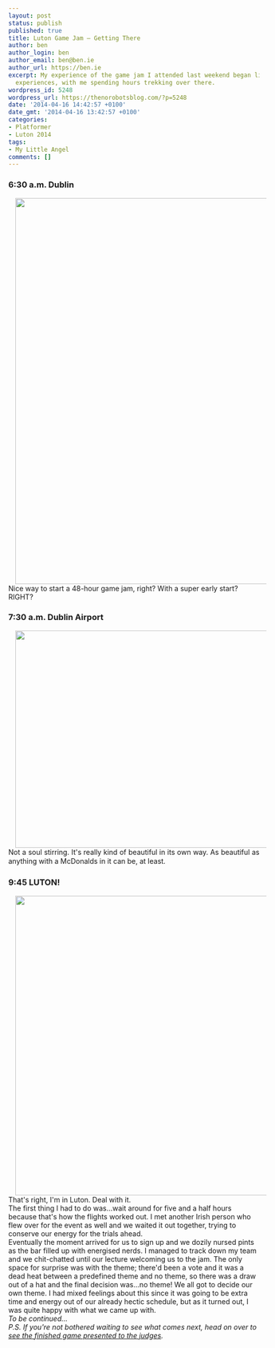 ```yaml
---
layout: post
status: publish
published: true
title: Luton Game Jam – Getting There
author: ben
author_login: ben
author_email: ben@ben.ie
author_url: https://ben.ie
excerpt: My experience of the game jam I attended last weekend began like make great
  experiences, with me spending hours trekking over there.
wordpress_id: 5248
wordpress_url: https://thenorobotsblog.com/?p=5248
date: '2014-04-16 14:42:57 +0100'
date_gmt: '2014-04-16 13:42:57 +0100'
categories:
- Platformer
- Luton 2014
tags:
- My Little Angel
comments: []
---
```

<h3>6:30 a.m. Dublin</h3>
<div class="separator" style="clear: both; text-align: center;"><span style="margin-left: 1em; margin-right: 1em;"><img id="blogsy-1397655777309.9998" class="aligncenter" src="https://thenorobotsblog.com/wp-content/uploads/2014/04/wpid-Photo-20140416144235.jpg" alt="" width="580" height="773" /></span></div>
<div class="separator" style="text-align: left; clear: both;">Nice way to start a 48-hour game jam, right? With a super early start? RIGHT?</div>
<h3>7:30 a.m. Dublin Airport</h3>
<div class="separator" style="clear: both; text-align: center;"><span style="margin-left: 1em; margin-right: 1em;"><img id="blogsy-1397655777290.852" class="aligncenter" src="https://thenorobotsblog.com/wp-content/uploads/2014/04/wpid-Photo-201404161442351.jpg" alt="" width="580" height="435" /></span></div>
<div class="separator" style="text-align: justify; clear: both;"><span style="line-height: 1.3em; text-align: left;">Not a soul stirring. It's really kind of beautiful in its own way. As beautiful as anything with a McDonalds in it can be, at least.</span></div>
<h3>9:45 LUTON!</h3>
<div class="separator" style="clear: both; text-align: center;"><span style="margin-left: 1em; margin-right: 1em;"><img id="blogsy-1397655777264.4692" class="aligncenter" src="https://thenorobotsblog.com/wp-content/uploads/2014/04/wpid-Photo-201404161442352.jpg" alt="" width="800" height="600" /></span></div>
<div class="separator" style="text-align: left; clear: both;">That's right, I'm in Luton. Deal with it.</div>
<div class="separator" style="text-align: left; clear: both;"></div>
<div class="separator" style="text-align: left; clear: both;">The first thing I had to do was...wait around for five and a half hours because that's how the flights worked out. I met another Irish person who flew over for the event as well and we waited it out together, trying to conserve our energy for the trials ahead.</div>
<div class="separator" style="text-align: left; clear: both;"></div>
<div class="separator" style="text-align: left; clear: both;">Eventually the moment arrived for us to sign up and we dozily nursed pints as the bar filled up with energised nerds. I managed to track down my team and we chit-chatted until our lecture welcoming us to the jam. The only space for surprise was with the theme; there'd been a vote and it was a dead heat between a predefined theme and no theme, so there was a draw out of a hat and the final decision was...no theme! We all got to decide our own theme. I had mixed feelings about this since it was going to be extra time and energy out of our already hectic schedule, but as it turned out, I was quite happy with what we came up with.</div>
<div class="separator" style="text-align: left; clear: both;"></div>
<div class="separator" style="text-align: left; clear: both;"><em>To be continued...</em></div>
<div class="separator" style="text-align: left; clear: both;"></div>
<div class="separator" style="text-align: left; clear: both;"><em>P.S. If you're not bothered waiting to see what comes next, head on over to <a href="https://ben.ie/portfolio_1361889484/my-little-angel/" target="_blank">see the finished game presented to the judges</a>.</em></div>
